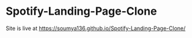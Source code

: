 # Spotify-Landing-Page-Clone
Site is live at https://soumya136.github.io/Spotify-Landing-Page-Clone/
